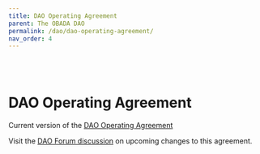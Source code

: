 ```yaml
---
title: DAO Operating Agreement
parent: The OBADA DAO
permalink: /dao/dao-operating-agreement/
nav_order: 4
---
```


<br> <br>

# DAO Operating Agreement

Current version of the [DAO Operating Agreement](https://www.dropbox.com/s/17hgdbl4e5mkuvw/OBADA%20DAO%2C%20LLC%20Operating%20Agreement%20%281.3.2022%29%20-%20Final.pdf?dl=0)

Visit the [DAO Forum discussion](https://forum.obada.io/t/proposal-in-process-revisions-to-dao-operating-agreement/67) on upcoming changes to this agreement.
